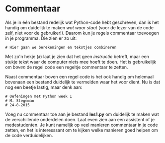 # Commentaar

Als je in één bestand redelijk wat Python-code hebt geschreven, dan is het handig om duidelijk te maken *wat waar staat* (voor de lezer van de code zelf, niet voor de gebruiker!). Daarom kun je regels commentaar toevoegen in je programma. Die zien er zo uit:

    # Hier gaan we berekeningen en tekstjes combineren

Met zo'n hekje (`#`) laat je zien dat het geen *instructie* betreft, maar een stukje tekst waar de computer niets mee hoeft te doen. Het is gebruikelijk om *boven* de regel code een regeltje commentaar te zetten.

Naast commentaar boven een regel code is het ook handig om helemaal bovenaan een bestand duidelijk te vermelden waar het voor dient. Nu is dat nog een beetje lastig, maar denk aan:

	# Oefeningen met Python week 1
	# M. Stegeman
	# 24-8-2015

Voeg nu commentaar toe aan je bestand **les1.py** om duidelijk te maken wat de verschillende onderdelen doen. Laat even zien aan een assistent of je medestudenten. Je kunt namelijk op veel manieren commentaar in je code zetten, en het is interesssant om te kijken welke manieren goed helpen om de code verduidelijken.
